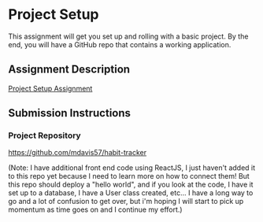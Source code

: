 # Project Setup
This assignment will get you set up and rolling with a basic project. By the end, you will have a GitHub repo that contains a working application.

## Assignment Description
[Project Setup Assignment](https://education.launchcode.org/liftoff/assignments/project-setup/)

## Submission Instructions

### Project Repository
https://github.com/mdavis57/habit-tracker

(Note: I have additional front end code using ReactJS, I just haven't added it to this repo yet because I need to learn more on how to connect them! But this repo should deploy a "hello world", and if you look at the code, I have it set up to a database, I have a User class created, etc... I have a long way to go and a lot of confusion to get over, but i'm hoping I will start to pick up momentum as time goes on and I continue my effort.)
